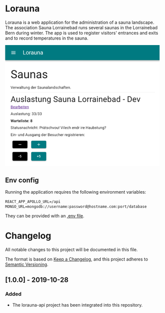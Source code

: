 # Lorauna

Lorauna is a web application for the administration of a sauna landscape. The association Sauna Lorrainebad runs several saunas in the Lorrainebad Bern during winter. The app is used to register visitors' entrances and exits and to record temperatures in the sauna.

<img width="500px" src="./assets/screenshot.png" alt="Screenshot" />

## Env config

Running the application requires the following environment variables:

```
REACT_APP_APOLLO_URL=/api
MONGO_URL=mongodb://username:password@hostname.com:port/database
```

They can be provided with an [.env file](https://github.com/motdotla/dotenv).

# Changelog

All notable changes to this project will be documented in this file.

The format is based on [Keep a Changelog](https://keepachangelog.com/en/1.0.0/),
and this project adheres to [Semantic Versioning](https://semver.org/spec/v2.0.0.html).

## [1.0.0] - 2019-10-28
### Added
- The lorauna-api project has been integrated into this repository.